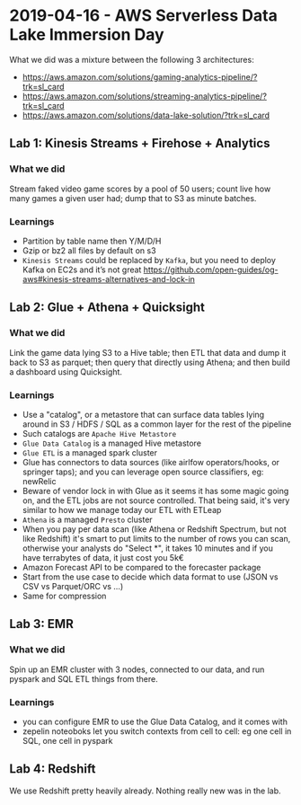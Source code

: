 # 2019-04-16 - AWS Serverless Data Lake Immersion Day
What we did was a mixture between the following 3 architectures:
* https://aws.amazon.com/solutions/gaming-analytics-pipeline/?trk=sl_card
* https://aws.amazon.com/solutions/streaming-analytics-pipeline/?trk=sl_card
* https://aws.amazon.com/solutions/data-lake-solution/?trk=sl_card


## Lab 1: Kinesis Streams + Firehose + Analytics

### What we did

Stream faked video game scores by a pool of 50 users; count live how many games a given user had; dump that to S3 as minute batches.

### Learnings

- Partition by table name then Y/M/D/H
- Gzip or bz2 all files by default on s3
- `Kinesis Streams` could be replaced by `Kafka`, but you need to deploy Kafka on EC2s and it’s not great https://github.com/open-guides/og-aws#kinesis-streams-alternatives-and-lock-in

## Lab 2: Glue + Athena + Quicksight

### What we did

Link the game data lying S3 to a Hive table; then ETL that data and dump it back to S3 as parquet; then query that directly using Athena; and then build a dashboard using Quicksight.

### Learnings

- Use a "catalog", or a metastore that can surface data tables lying around in S3 / HDFS / SQL as a common layer for the rest of the pipeline
- Such catalogs are `Apache Hive Metastore`
- `Glue Data Catalog` is a managed Hive metastore
- `Glue ETL` is a managed spark cluster
- Glue has connectors to data sources (like airlfow operators/hooks, or springer taps); and you can leverage open source classifiers, eg: newRelic
- Beware of vendor lock in with Glue as it seems it has some magic going on, and the ETL jobs are not source controlled. That being said, it's very similar to how we manage today our ETL with ETLeap
- `Athena` is a managed `Presto` cluster
- When you pay per data scan (like Athena or Redshift Spectrum, but not like Redshift) it's smart to put limits to the number of rows you can scan, otherwise your analysts do "Select \*", it takes 10 minutes and if you have terrabytes of data, it just cost you 5k€
- Amazon Forecast API to be compared to the forecaster package
- Start from the use case to decide which data format to use (JSON vs CSV vs Parquet/ORC vs …)
- Same for compression

## Lab 3: EMR

### What we did

Spin up an EMR cluster with 3 nodes, connected to our data, and run pyspark and SQL ETL things from there.

### Learnings

- you can configure EMR to use the Glue Data Catalog, and it comes with
- zepelin noteoboks let you switch contexts from cell to cell: eg one cell in SQL, one cell in pyspark

## Lab 4: Redshift

We use Redshift pretty heavily already. Nothing really new was in the lab.
